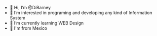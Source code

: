 - 👋 Hi, I’m @DiBarney
- 👀 I’m interested in programing and developing any kind of Information System
- 🌱 I’m currently learning WEB Design
- 🌮 I'm from Mexico

<!---
DiBarney/DiBarney is a ✨ special ✨ repository because its `README.md` (this file) appears on your GitHub profile.
You can click the Preview link to take a look at your changes.
--->
